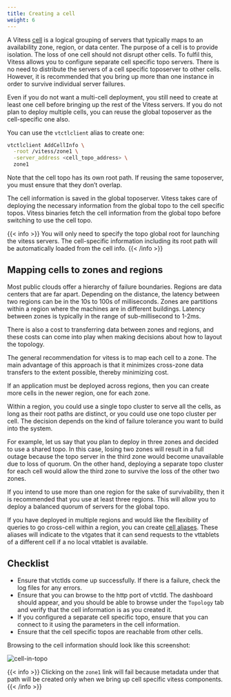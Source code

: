 ```yaml
---
title: Creating a cell
weight: 6
---
```


A Vitess [cell](../../../concepts/cell) is a logical grouping of servers that typically maps to an availability zone, region, or data center. The purpose of a cell is to provide isolation. The loss of one cell should not disrupt other cells. To fulfil this, Vitess allows you to configure separate cell specific topo servers. There is no need to distribute the servers of a cell specific toposerver to other cells. However, it is recommended that you bring up more than one instance in order to survive individual server failures.

Even if you do not want a multi-cell deployment, you still need to create at least one cell before bringing up the rest of the Vitess servers. If you do not plan to deploy multiple cells, you can reuse the global toposerver as the cell-specific one also.

You can use the `vtctlclient` alias to create one:

```sh
vtctlclient AddCellInfo \
  -root /vitess/zone1 \
  -server_address <cell_topo_address> \
  zone1
```

Note that the cell topo has its own root path. If reusing the same toposerver, you must ensure that they don’t overlap.

The cell information is saved in the global toposerver. Vitess takes care of deploying the necessary information from the global topo to the cell specific topos. Vitess binaries fetch the cell information from the global topo before switching to use the cell topo.

{{< info >}}
You will only need to specify the topo global root for launching the vitess servers. The cell-specific information including its root path will be automatically loaded from the cell info.
{{< /info >}}

## Mapping cells to zones and regions

Most public clouds offer a hierarchy of failure boundaries. Regions are data centers that are far apart. Depending on the distance, the latency between two regions can be in the 10s to 100s of milliseconds. Zones are partitions within a region where the machines are in different buildings. Latency between zones is typically in the range of sub-millisecond to 1-2ms.

There is also a cost to transferring data between zones and regions, and these costs can come into play when making decisions about how to layout the topology.

The general recommendation for vitess is to map each cell to a zone. The main advantage of this approach is that it minimizes cross-zone data transfers to the extent possible, thereby minimizing cost.

If an application must be deployed across regions, then you can create more cells in the newer region, one for each zone.

Within a region, you could use a single topo cluster to serve all the cells, as long as their root paths are distinct, or you could use one topo cluster per cell. The decision depends on the kind of failure tolerance you want to build into the system.

For example, let us say that you plan to deploy in three zones and decided to use a shared topo. In this case, losing two zones will result in a full outage because the topo server in the third zone would become unavailable due to loss of quorum. On the other hand, deploying a separate topo cluster for each cell would allow the third zone to survive the loss of the other two zones.

If you intend to use more than one region for the sake of survivability, then it is recommended that you use at least three regions. This will allow you to deploy a balanced quorum of servers for the global topo.

If you have deployed in multiple regions and would like the flexibility of queries to go cross-cell within a region, you can create [cell aliases](../../../programs/vtctl/cell-aliases). These aliases will indicate to the vtgates that it can send requests to the vttablets of a different cell if a no local vttablet is available.

## Checklist

* Ensure that vtctlds come up successfully. If there is a failure, check the log files for any errors.
* Ensure that you can browse to the http port of vtctld. The dashboard should appear, and you should be able to browse under the `Topology` tab and verify that the cell information is as you created it.
* If you configured a separate cell specific topo, ensure that you can connect to it using the parameters in the cell information.
* Ensure that the cell specific topos are reachable from other cells.

Browsing to the cell information should look like this screenshot:

![cell-in-topo](../img/cell-in-topo.png)

{{< info >}}
Clicking on the `zone1` link will fail because metadata under that path will be created only when we bring up cell specific vitess components.
{{< /info >}}
